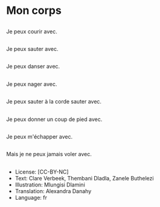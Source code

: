 # Mon corps

##
Je peux courir avec.

##
Je peux sauter avec.

##
Je peux danser avec.

##
Je peux nager avec.

##
Je peux sauter à la corde sauter avec.

##
Je peux donner un coup de pied avec.

##
Je peux m'échapper avec.

##
Mais je ne peux jamais voler avec.

##
* License: [CC-BY-NC]
* Text: Clare Verbeek, Thembani Dladla, Zanele Buthelezi
* Illustration: Mlungisi Dlamini
* Translation: Alexandra Danahy
* Language: fr

